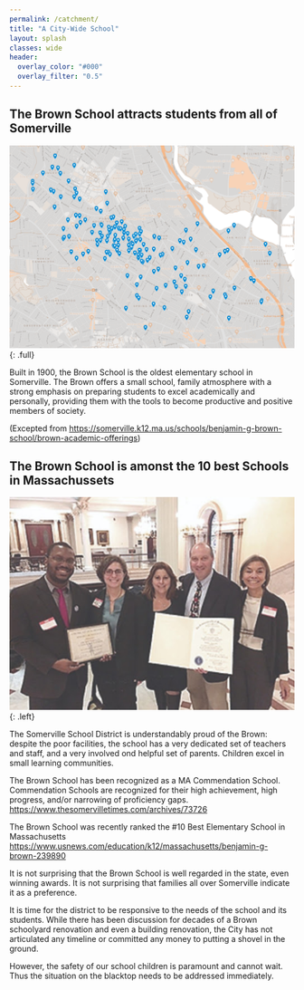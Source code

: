 ```yaml
---
permalink: /catchment/
title: "A City-Wide School"
layout: splash
classes: wide
header:
  overlay_color: "#000"
  overlay_filter: "0.5"
---
```


## The Brown School attracts students from all of Somerville

![image-full](/assets/images/browncatchment.png){: .full}

Built in 1900, the Brown School is the oldest elementary school in Somerville. The Brown offers a small school, family atmosphere with a strong emphasis on preparing students to excel academically and personally, providing them with the tools to become productive and positive members of society.

(Excepted from https://somerville.k12.ma.us/schools/benjamin-g-brown-school/brown-academic-offerings)


## The Brown School is amonst the 10 best Schools in Massachussets

![image-left](/assets/images/unnamed.jpg){: .left}

The Somerville School District is understandably proud of the Brown: despite
the poor facilities, the school has a very dedicated set of teachers and staff,
and a very involved ond helpful set of parents. Children excel in small learning communities.

The Brown School has been recognized as a MA Commendation School. Commendation Schools are recognized for their high achievement, high progress, and/or narrowing of proficiency gaps.
https://www.thesomervilletimes.com/archives/73726

The Brown School was recently ranked the #10 Best Elementary School in Massachusetts
https://www.usnews.com/education/k12/massachusetts/benjamin-g-brown-239890

It is not surprising that the Brown School is well regarded in the state, even winning awards. It is not surprising that families all over Somerville indicate it as a preference. 

It is time for the district to be responsive to the needs of the school and its students. While there has been discussion for decades of a Brown schoolyard renovation and even a building renovation, the City has not articulated any timeline or committed any money to putting a shovel in the ground.

However, the safety of our school children is paramount and cannot wait. Thus the situation on the blacktop needs to be addressed immediately.

